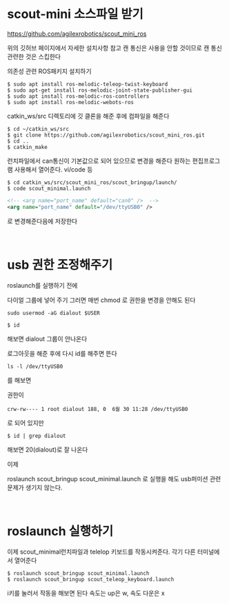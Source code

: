 # scout-mini 소스파일 받기

https://github.com/agilexrobotics/scout_mini_ros


위의 깃허브 페이지에서 자세한 설치사항 참고
캔 통신은 사용을 안할 것이므로 캔 통신 관련한 것은 스킵한다

의존성 관련 ROS패키지 설치하기

```
$ sudo apt install ros-melodic-teleop-twist-keyboard
$ sudo apt-get install ros-melodic-joint-state-publisher-gui
$ sudo apt install ros-melodic-ros-controllers
$ sudo apt install ros-melodic-webots-ros
```


catkin_ws/src 디렉토리에 깃 클론을 해준 후에 컴파일을 해준다
```
$ cd ~/catkin_ws/src
$ git clone https://github.com/agilexrobotics/scout_mini_ros.git
$ cd ..
$ catkin_make
```

런치파일에서 can통신이 기본값으로 되어 있으므로 변경을 해준다
원하는 편집프로그램 사용해서 열어준다. vi/code 등

```
$ cd catkin_ws/src/scout_mini_ros/scout_bringup/launch/
$ code scout_minimal.launch 
```

```xml
<!-- <arg name="port_name" default="can0" />  -->
<arg name="port_name" default="/dev/ttyUSB0" />
```
로 변경해준다음에 저장한다


<br/>

# usb 권한 조정해주기
roslaunch를 실행하기 전에

다이얼 그룹에 넣어 주기 
그러면 매번 chmod 로 권한을 변경을 안해도 된다
```
sudo usermod -aG dialout $USER
```
```
$ id 
```
해보면 dialout 그룹이 안나온다

로그아웃을 해준 후에 
다시 id를 해주면 뜬다 
```
ls -l /dev/ttyUSB0 
```
를 해보면 

권한이 
```
crw-rw---- 1 root dialout 188, 0  6월 30 11:28 /dev/ttyUSB0
```
로 되어 있지만 

```
$ id | grep dialout
```
해보면 20(dialout)로 잘 나온다

이제 

roslaunch scout_bringup scout_minimal.launch 로 실행을 해도 
usb퍼미션 관련 문제가 생기지 않는다.

<br/>

# roslaunch 실행하기
이제 scout_minimal런치파일과 telelop 키보드를 작동시켜준다. 각기 다른 터미널에서 열어준다

```
$ roslaunch scout_bringup scout_minimal.launch
$ roslaunch scout_bringup scout_teleop_keyboard.launch
```

i키를 눌러서 작동을 해보면 된다 
속도는 up은 w, 속도 다운은 x
